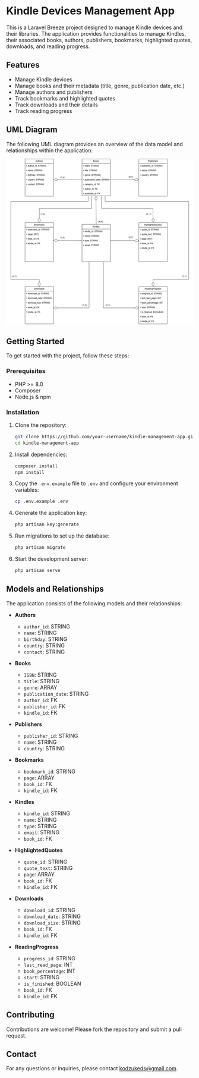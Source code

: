 # Kindle Devices Management App

This is a Laravel Breeze project designed to manage Kindle devices and their libraries. The application provides functionalities to manage Kindles, their associated books, authors, publishers, bookmarks, highlighted quotes, downloads, and reading progress.

## Features

- Manage Kindle devices
- Manage books and their metadata (title, genre, publication date, etc.)
- Manage authors and publishers
- Track bookmarks and highlighted quotes
- Track downloads and their details
- Track reading progress

## UML Diagram

The following UML diagram provides an overview of the data model and relationships within the application:

![UML Diagram](kindles.png)

## Getting Started

To get started with the project, follow these steps:

### Prerequisites

- PHP >= 8.0
- Composer
- Node.js & npm

### Installation

1. Clone the repository:
    ```bash
    git clone https://github.com/your-username/kindle-management-app.git
    cd kindle-management-app
    ```

2. Install dependencies:
    ```bash
    composer install
    npm install
    ```

3. Copy the `.env.example` file to `.env` and configure your environment variables:
    ```bash
    cp .env.example .env
    ```

4. Generate the application key:
    ```bash
    php artisan key:generate
    ```

5. Run migrations to set up the database:
    ```bash
    php artisan migrate
    ```

6. Start the development server:
    ```bash
    php artisan serve
    ```

## Models and Relationships

The application consists of the following models and their relationships:

- **Authors**
  - `author_id`: STRING
  - `name`: STRING
  - `birthday`: STRING
  - `country`: STRING
  - `contact`: STRING

- **Books**
  - `ISBN`: STRING
  - `title`: STRING
  - `genre`: ARRAY
  - `publication_date`: STRING
  - `author_id`: FK
  - `publisher_id`: FK
  - `kindle_id`: FK

- **Publishers**
  - `publisher_id`: STRING
  - `name`: STRING
  - `country`: STRING

- **Bookmarks**
  - `bookmark_id`: STRING
  - `page`: ARRAY
  - `book_id`: FK
  - `kindle_id`: FK

- **Kindles**
  - `kindle_id`: STRING
  - `name`: STRING
  - `type`: STRING
  - `email`: STRING
  - `book_id`: FK

- **HighlightedQuotes**
  - `quote_id`: STRING
  - `quote_text`: STRING
  - `page`: ARRAY
  - `book_id`: FK
  - `kindle_id`: FK

- **Downloads**
  - `download_id`: STRING
  - `download_date`: STRING
  - `download_size`: STRING
  - `book_id`: FK
  - `kindle_id`: FK

- **ReadingProgress**
  - `progress_id`: STRING
  - `last_read_page`: INT
  - `book_percentage`: INT
  - `start`: STRING
  - `is_finished`: BOOLEAN
  - `book_id`: FK
  - `kindle_id`: FK

## Contributing

Contributions are welcome! Please fork the repository and submit a pull request.

## Contact

For any questions or inquiries, please contact [kodzukeds@gmail.com](mailto:kodzukeds@gmail.com).